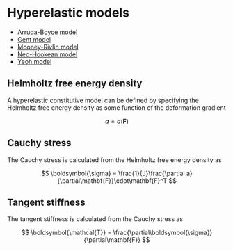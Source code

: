 # Hyperelastic models

- [Arruda-Boyce model](hyperelastic/arruda-boyce.md)
- [Gent model](hyperelastic/gent.md)
- [Mooney-Rivlin model](hyperelastic/mooney-rivlin.md)
- [Neo-Hookean model](hyperelastic/neo-hookean.md)
- [Yeoh model](hyperelastic/yeoh.md)

## Helmholtz free energy density

A hyperelastic constitutive model can be defined by specifying the Helmholtz free energy density as some function of the deformation gradient

$$
a = a(\mathbf{F})
$$

## Cauchy stress

The Cauchy stress is calculated from the Helmholtz free energy density as

$$
\boldsymbol{\sigma} = \frac{1}{J}\frac{\partial a}{\partial\mathbf{F}}\cdot\mathbf{F}^T
$$

## Tangent stiffness

The tangent stiffness is calculated from the Cauchy stress as

$$
\boldsymbol{\mathcal{T}} = \frac{\partial\boldsymbol{\sigma}}{\partial\mathbf{F}}
$$
